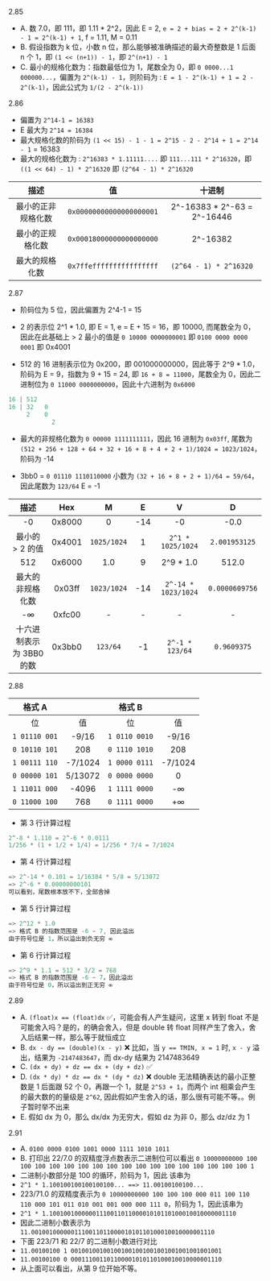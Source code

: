 2.85

* A. 数 7.0，即 111，即 1.11 * 2^2，因此 E = 2, `e = 2 + bias = 2 + 2^(k-1) - 1 = 2^(k-1) + 1`, f = 1.11, M = 0.11
* B. 假设指数为 k 位，小数 n 位，那么能够被准确描述的最大奇整数是 1 后面 n 个 1，即 `(1 << (n+1)) - 1`，即 `2^(n+1) - 1`
* C. 最小的规格化数为：指数最低位为 1，尾数全为 0，即 `0 0000...1 000000...`，偏置为 `2^(k-1) - 1`，则阶码为 : `E = 1 - 2^(k-1) + 1 = 2 - 2^(k-1)`，因此公式为 `1/(2 - 2^(k-1))`

2.86

* 偏置为 `2^14-1 = 16383`
* E 最大为 `2^14 = 16384`
* 最大规格化数的阶码为 `(1 << 15) - 1 - 1 = 2^15 - 2 - 2^14 + 1 = 2^14 - 1` = 16383
* 最大的规格化数为 : `2^16383 * 1.11111....` 即 `111...111 * 2^16320`，即 `((1 << 64) - 1) * 2^16320` 即 `(2^64 - 1) * 2^16320`

|描述|值|十进制|
|:--:|:--:|:--:|
|最小的正非规格化数|`0x00000000000000000001`| 2^-16383 * 2^-63 = 2^-16446 |
|最小的正规格化数|`0x00018000000000000000`|2^-16382|
|最大的规格化数|`0x7ffeffffffffffffffff`|`(2^64 - 1) * 2^16320`|

2.87

* 阶码位为 5 位，因此偏置为 2^4-1 = 15

* 2 的表示位 2^1 * 1.0, 即 E = 1, e = E + 15 = 16，即 10000, 而尾数全为 0，因此在此基础上 > 2 最小的值是 `0 10000 0000000001` 即 `0100 0000 0000 0001` 即 0x4001	

* 512 的 16 进制表示位为 0x200，即 001000000000，因此等于 2^9 * 1.0，阶码为 E = 9，指数为 9 + 15 = 24,  即 `16 + 8 = 11000`，尾数全为 0，因此二进制位为 `0 11000 0000000000`，因此十六进制为 `0x6000`

~~~C
16 | 512
16 | 32   0
     2    0
			2
~~~

* 最大的非规格化数为 `0 00000 1111111111`，因此 16 进制为 `0x03ff`, 尾数为 `(512 + 256 + 128 + 64 + 32 + 16 + 8 + 4 + 2 + 1)/1024 = 1023/1024`，阶码为 -14

* 3bb0 = `0 01110 1110110000` 小数为 `(32 + 16 + 8 + 2 + 1)/64 = 59/64`，因此尾数为 `123/64` E = -1

|描述|Hex|M|E|V|D|
|:--:|:--:|:--:|:--:|:--:|:--:|
|-0|0x8000|0|-14|-0|-0.0|
|最小的 > 2 的值 |0x4001|`1025/1024`|1|`2^1 * 1025/1024`|`2.001953125`|
|512|0x6000|1.0|9|2^9 * 1.0|512.0|
|最大的非规格化数|0x03ff|`1023/1024`|-14|`2^-14 * 1023/1024`|`0.0000609756`|
|-∞|0xfc00|-|-|-|-|
|十六进制表示为 3BB0 的数|0x3bb0|`123/64`|-1|`2^-1 * 123/64`|`0.9609375`|

2.88

|格式 A||格式 B||
|:--:|:--:|:--:|:--:|
|位|值|位|值|
|`1 01110 001`|-9/16|`1 0110 0010`|-9/16|
|`0 10110 101`|208|`0 1110 1010`|208|
|`1 00111 110`| -7/1024 |`1 0000 0111`| -7/1024 |  
|`0 00000 101`| 5/13072 |`0 0000 0000`| 0 | 
|`1 11011 000`|-4096|`1 1111 0000`|-∞|
|`0 11000 100`|768|`0 1111 0000`|+∞|

* 第 3 行计算过程

~~~C
2^-8 * 1.110 = 2^-6 * 0.0111
1/256 * (1 + 1/2 + 1/4) = 1/256 * 7/4 = 7/1024
~~~

* 第 4 行计算过程

~~~C
=> 2^-14 * 0.101 = 1/16384 * 5/8 = 5/13072
=> 2^-6 * 0.00000000101 
可以看到，尾数根本放不下，全部舍掉
~~~

* 第 5 行计算过程

~~~C
=> 2^12 * 1.0 
=> 格式 B 的指数范围是 -6 ~ 7, 因此溢出
由于符号位是 1，所以溢出到负无穷 ∞
~~~

* 第 6 行计算过程

~~~C
=> 2^9 * 1.1 = 512 * 3/2 = 768
=> 格式 B 的指数范围是 -6 ~ 7，因此溢出
由于符号位是 0，所以溢出到正无穷 ∞
~~~

2.89

* A. `(float)x == (float)dx` ✅，可能会有人产生疑问，这里 x 转到 float 不是可能舍入吗？是的，的确会舍入，但是 double 转 float 同样产生了舍入，舍入后结果一样，那么等于就恒成立
* B. `dx - dy == (double)(x - y)` ❌ 比如，当 `y == TMIN, x = 1` 时, `x - y` 溢出，结果为 `-2147483647`，而 dx-dy 结果为 2147483649
* C. `(dx + dy) + dz == dx + (dy + dz)` ✅
* D. `(dx * dy) * dz == dx * (dy * dz)` ❌ double 无法精确表达的最小正整数是 1 后面跟 52 个 0，再跟一个 1，就是 `2^53 + 1`，而两个 int 相乘会产生的最大数的的量级是 `2^62`, 因此假如产生舍入的话，那么很有可能不等。。例子暂时举不出来
* E.  假如 dx 为 0，那么 dx/dx 为无穷大，假如 dz 为非 0，那么 dz/dz 为 1

2.91

* A. `0100 0000 0100 1001 0000 1111 1010 1011`
* B. 打印出 22/7.0 的双精度浮点数表示二进制位可以看出 `0 10000000000 100 100 100 100 100 100 100 100 100 100 100 100 100 100 100 100 100 1`
* 二进制小数部分是 100 的循环，阶码为 1，因此 该串为 
* `2^1 * 1.100100100100100100... ==> 11.00100100100...`
* 223/71.0 的双精度表示为 `0 10000000000 100 100 100 000 011 100 110 110 000 101 011 010 001 001 000 000 111 0`，阶码为 1，因此该串为 
* `2^1 * 1.1001001000000111001101100001010110100010010000001110`
* 因此二进制小数表示为 `11.001001000000111001101100001010110100010010000001110`
* 下面 223/71 和 22/7 的二进制小数进行对比
* `11.00100100 1 001001001001001001001001001001001001001001`
* `11.00100100 0 000111001101100001010110100010010000001110`
* 从上面可以看出，从第 9 位开始不等。




























